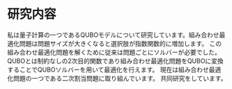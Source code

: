 # 研究内容

私は量子計算の一つであるQUBOモデルについて研究しています。組み合わせ最適化問題は問題サイズが大きくなると選択肢が指数関数的に増加します。
この組み合わせ最適化問題を解くために従来は問題ごとにソルバーが必要でした。
QUBOとは制約なしの2次目的関数であり組み合わせ最適化問題をQUBOに変換することでQUBOソルバーを用いて最適化を行えます。
現在は組み合わせ最適化問題の一つである二次割当問題に取り組んでいます。
共同研究をしています。